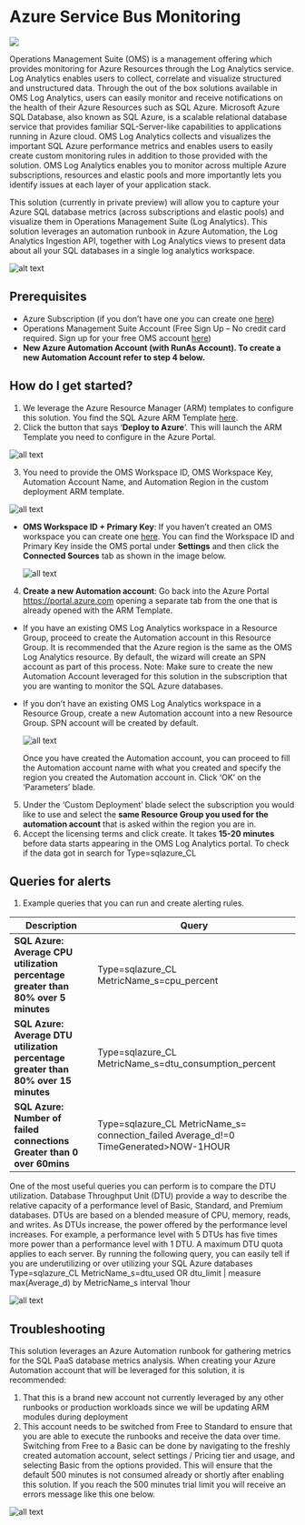 # Azure Service Bus Monitoring

<a href="https://portal.azure.com/#create/Microsoft.Template/uri/https://raw.githubusercontent.com/tianderturpijn/OMS/master/ServiceBus/azuredeploy.json" target="_blank">
    <img src="http://azuredeploy.net/deploybutton.png"/>
</a>


Operations Management Suite (OMS) is a management offering which provides monitoring for Azure Resources through the Log Analytics service. Log Analytics enables users to collect, correlate and visualize structured and unstructured data. Through the out of the box solutions available in OMS Log Analytics, users can easily monitor and receive notifications on the health of their Azure Resources such as SQL Azure. Microsoft Azure SQL Database, also known as SQL Azure, is a scalable relational database service that provides familiar SQL-Server-like capabilities to applications running in Azure cloud. OMS Log Analytics collects and visualizes the important SQL Azure performance metrics and enables users to easily create custom monitoring rules in addition to those provided with the solution. OMS Log Analytics enables you to monitor across multiple Azure subscriptions, resources and elastic pools and more importantly lets you identify issues at each layer of your application stack. 

This solution (currently in private preview) will allow you to capture your Azure SQL database metrics (across subscriptions and elastic pools) and visualize them in Operations Management Suite (Log Analytics). This solution leverages an automation runbook in Azure Automation, the Log Analytics Ingestion API, together with Log Analytics views to present data about all your SQL databases in a single log analytics workspace. 

![alt text](images/SQLAzurePaaS.png "SQL Azure Monitoring")
 
## Prerequisites

+ Azure Subscription (if you don’t have one you can create one [here](https://azure.microsoft.com/en-us/free/))
+ Operations Management Suite Account (Free Sign Up – No credit card required. Sign up for your free OMS account [here](https://www.microsoft.com/en-us/cloud-platform/operations-management-suite))
+ **New Azure Automation Account (with RunAs Account). To create a new Automation Account refer to step 4 below.**

## How do I get started?

1. We leverage the Azure Resource Manager (ARM) templates to configure this solution. You find the SQL Azure ARM Template [here](https://azure.microsoft.com/en-us/documentation/templates/101-sqlazure-oms-monitoring/).
2. Click the button that says ‘**Deploy to Azure**’. This will launch the ARM Template you need to configure in the Azure Portal.
  
  ![all text](images/01sqlazure.png "SQL Azure") 
  
3. You need to provide the OMS Workspace ID, OMS Workspace Key, Automation Account Name, and Automation Region in the custom deployment ARM template.
  
  ![all text](images/02sqlazure.png "SQL Azure") 
  
 * **OMS Workspace ID + Primary Key**: If you haven’t created an OMS workspace you can create one [here](https://www.microsoft.com/en-us/cloud-platform/operations-management-suite). You can find the Workspace ID and Primary Key inside the OMS portal under **Settings** and then click the **Connected Sources** tab as shown in the image below.
   
   ![all text](images/03sqlazure.png "SQL Azure") 
   
4. **Create a new Automation account**: Go back into the Azure Portal https://portal.azure.com opening a separate tab from the one that is already opened with the ARM Template.
 * If you have an existing OMS Log Analytics workspace in a Resource Group, proceed to create the Automation account in this Resource Group. It is recommended that the Azure region is the same as the OMS Log Analytics resource. By default, the wizard will create an SPN account as part of this process. Note: Make sure to create the new Automation Account leveraged for this solution in the subscription that you are wanting to monitor the SQL Azure databases.
 * If you don’t have an existing OMS Log Analytics workspace in a Resource Group, create a new Automation account into a new Resource Group. SPN account will be created by default.
   
   ![all text](images/04sqlazure.png "SQL Azure") 
   
    Once you have created the Automation account, you can proceed to fill the Automation account name with what you created and specify the region you created the Automation account in. Click ‘OK’ on the ‘Parameters’ blade.
5. Under the ‘Custom Deployment’ blade select the subscription you would like to use and select the **same Resource Group you used for the automation account** that is asked within the region you are in.
6. Accept the licensing terms and click create. It takes **15-20 minutes** before data starts appearing in the OMS Log Analytics portal. To check if the data got in search for Type=sqlazure_CL

## Queries for alerts

1. Example queries that you can run and create alerting rules.

Description | Query
--- | ---
**SQL Azure: Average CPU utilization percentage greater than 80% over 5 minutes** | Type=sqlazure_CL MetricName_s=cpu_percent  | measure Avg(Average_d) by DatabaseName_s interval 10minutes
**SQL Azure: Average DTU utilization percentage greater than 80% over 15 minutes** |Type=sqlazure_CL MetricName_s=dtu_consumption_percent  | measure Avg(Average_d) by DatabaseName_s interval 10minutes
**SQL Azure: Number of failed connections Greater than 0 over 60mins** | Type=sqlazure_CL MetricName_s= connection_failed Average_d!=0 TimeGenerated>NOW-1HOUR | measure count() by DatabaseName_s

One of the most useful queries you can perform is to compare the DTU utilization. Database Throughput Unit (DTU) provide a way to describe the relative capacity of a performance level of Basic, Standard, and Premium databases. DTUs are based on a blended measure of CPU, memory, reads, and writes. As DTUs increase, the power offered by the performance level increases. For example, a performance level with 5 DTUs has five times more power than a performance level with 1 DTU. A maximum DTU quota applies to each server.
By running the following query, you can easily tell if you are underutilizing or over utilizing your SQL Azure databases
Type=sqlazure_CL MetricName_s=dtu_used OR dtu_limit | measure max(Average_d) by MetricName_s interval 1hour

![all text](images/05sqlazure.png "SQL Azure") 
 
## Troubleshooting

This solution leverages an Azure Automation runbook for gathering metrics for the SQL PaaS database metrics analysis.  When creating your Azure Automation account that will be leveraged for this solution, it is recommended:

1. That this is a brand new account not currently leveraged by any other runbooks or production workloads since we will be updating ARM modules during deployment
2. This account needs to be switched from Free to Standard to ensure that you are able to execute the runbooks and receive the data over time.  Switching from Free to a Basic can be done by navigating to the freshly created automation account, select settings / Pricing tier and usage, and selecting Basic from the options provided.  This will ensure that the default 500 minutes is not consumed already or shortly after enabling this solution. If you reach the 500 minutes trial limit you will receive an errors message like this one below.

![all text](images/06sqlazure.png "SQL Azure") 
